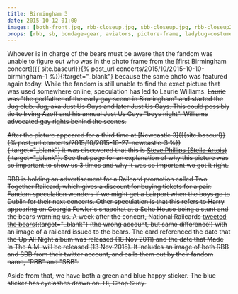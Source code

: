 ```yaml
---
title: Birmingham 3
date: 2015-10-12 01:00
images: [both-front.jpg, rbb-closeup.jpg, sbb-closeup.jpg, rbb-closeup2.jpg, photo-closeup.jpg, eyelashes-closeup.jpg, railcard.png]
props: [rbb, sb, bondage-gear, aviators, picture-frame, ladybug-costume, green-happy-sticker, blue-happy-sticker, railcard-couple-promotion, earrings, studded-black-choker, steve-phillips]
---
```

Whoever is in charge of the bears must be aware that the fandom was unable to figure out who was in the photo frame from the [first Birmingham concert]({{ site.baseurl}}{% post_url concerts/2015/10/2015-10-10-birmingham-1 %}){:target="_blank"} because the same photo was featured again today. While the fandom is still unable to find the exact picture that was used somewhere online, speculation has led to Laurie Williams. <s>Laurie was "the godfather of the early gay scene in Birmingham" and started the Jug club. Jug, aka Just Us Guys and later Just Us Gays. This could possibly tie to Irving Azoff and his annual Just Us Guys "boys night". Williams advocated gay rights behind the scenes.<s>

After the picture appeared for a third time at [Newcastle 3]({{site.baseurl}}{% post_url concerts/2015/10/2015-10-27-newcastle-3 %}){:target="_blank"} it was discovered that this is [Steve Phillips (Stella Artois)]({{site.baseurl}}props/steve-phillips){:target="_blank"}. See that page for an explanation of why this picture was so important to show us 3 times and why it was so important we got it right.

RBB is holding an advertisement for a Railcard promotion called Two Together Railcard, which gives a discount for buying tickets for a pair. Fandom speculation wonders if we might get a Lairport when the boys go to Dublin for their next concerts. Other speculation is that this refers to Harry appearing on Georgia Fowler's snapchat at a Soho House being a stunt and the bears warning us. A week after the concert, National Railcards [tweeted the bears](https://twitter.com/_Railcards/status/656751085051318272){:target="_blank"} (the wrong account, but same difference!) with an image of a railcard issued to the bears. The card referenced the date that the Up All Night album was released (18 Nov 2011) and the date that Made In The A.M. will be released (13 Nov 2015). It includes an image of both RBB and SBB from their twitter account, and calls them out by their fandom name, "RBB" and "SBB".

Aside from that, we have both a green and blue happy sticker. The blue sticker has eyelashes drawn on. Hi, Chop Suey.
